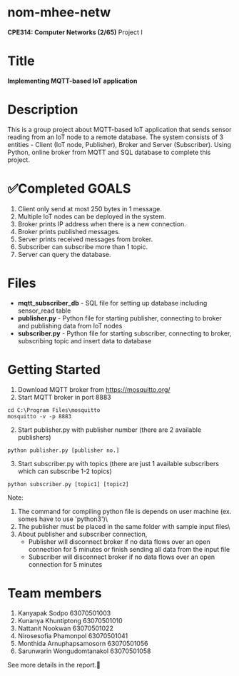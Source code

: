 # nom-mhee-netw
**CPE314: Computer Networks (2/65)**
Project I

# Title
**Implementing MQTT-based IoT application**

# Description
  This is a group project about MQTT-based IoT application that sends sensor reading from an IoT node to a remote database. The system consists of 3 entities - Client (IoT node, Publisher), Broker and Server (Subscriber). Using Python, online broker from MQTT and SQL database to complete this project.
  
# ✅Completed GOALS
1. Client only send at most 250 bytes in 1 message.
2. Multiple IoT nodes can be deployed in the system.
3. Broker prints IP address when there is a new connection.
4. Broker prints published messages.
5. Server prints received messages from broker.
6. Subscriber can subscribe more than 1 topic.
7. Server can query the database.

# Files
* **mqtt_subscriber_db** - SQL file for setting up database including sensor_read table
* **publisher.py** - Python file for starting publisher, connecting to broker and publishing data from IoT nodes
* **subscriber.py** - Python file for starting subscriber, connecting to broker, subscribing topic and insert data to database

# Getting Started
1. Download MQTT broker from https://mosquitto.org/
2. Start MQTT broker in port 8883
```
cd C:\Program Files\mosquitto
mosquitto -v -p 8883
```
2. Start publisher.py with publisher number (there are 2 available publishers)
```
python publisher.py [publisher no.]
```
3. Start subscriber.py with topics (there are just 1 available subscribers which can subscribe 1-2 topics)    
```
python subscriber.py [topic1] [topic2]
```
Note:   
  1. The command for compiling python file is depends on user machine (ex. somes have to use 'python3')\
  2. The publisher must be placed in the same folder with sample input files\
  3. About publisher and subscriber connection,
      * Publisher will disconnect broker if no data flows over an open connection for 5 minutes or finish sending all data from the input file
      * Subscriber will disconnect broker if no data flows over an open connection for 5 minutes 

# Team members
1. Kanyapak     Sodpo               63070501003
2. Kunanya      Khuntiptong         63070501010
3. Nattanit     Nookwan             63070501022
4. Nirosesofia  Phamonpol           63070501041
5. Monthida     Arnuphapsamosorn    63070501056
6. Sarunwarin   Wongudomtanakol     63070501058
  
See more details in the report.💖
